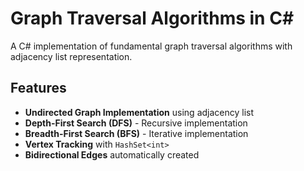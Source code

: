 # Graph Traversal Algorithms in C#

A C# implementation of fundamental graph traversal algorithms with adjacency list representation.
##  Features
- **Undirected Graph Implementation** using adjacency list
- **Depth-First Search (DFS)** - Recursive implementation
- **Breadth-First Search (BFS)** - Iterative implementation
- **Vertex Tracking** with `HashSet<int>`
- **Bidirectional Edges** automatically created
